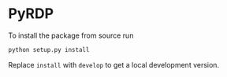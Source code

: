 PyRDP
=====

To install the package from source run 

```bash
python setup.py install
```

Replace `install` with `develop` to get a local development version.
